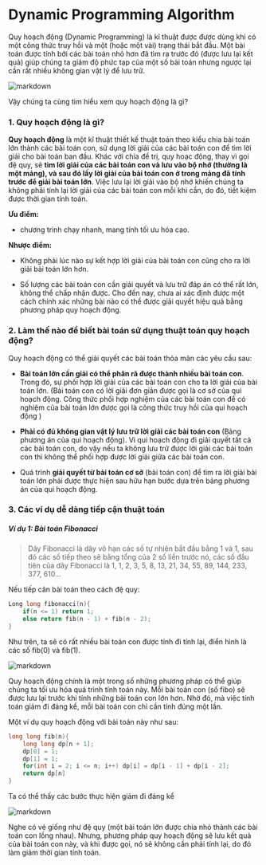 # Dynamic Programming Algorithm
Quy hoạch động (Dynamic Programming) là kĩ thuật được được dùng khi có một công thức truy hồi và một (hoặc một vài) trạng thái bắt đầu. Một bài toán được tính bởi các bài toán nhỏ hơn đã tìm ra trước đó (được lưu lại kết quả) giúp chúng ta giảm độ phức tạp của một số bài toán nhưng ngược lại cần rất nhiều không gian vật lý để lưu trữ.

![markdown](https://s3-ap-southeast-1.amazonaws.com/kipalog.com/jl21im7uz7_1.JPG)

Vậy chúng ta cùng tìm hiểu xem quy hoạch động là gì?

### 1. Quy hoạch động là gì?

**Quy hoạch động** là một kĩ thuật thiết kế thuật toán theo kiểu chia bài toán lớn thành các bài toán con, sử dụng lời giải của các bài toán con để tìm lời giải cho bài toán ban đầu. 
Khác với chia để trị, quy hoạc động, thay vì gọi đệ quy, sẽ **tìm lời giải của các bài toán con và lưu vào bộ nhớ (thường là một mảng), và sau đó lấy lời giải của bài toán con ở trong mảng đã tính trước để giải bài toán lớn**. Việc lưu lại lời giải vào bộ nhớ khiến chúng ta không phải tính lại lời giải của các bài toán con mỗi khi cần, do đó, tiết kiệm được thời gian tính toán.

**Ưu điểm:**

* chương trình chạy nhanh, mang tính tối ưu hóa cao.

**Nhược điểm:**
   
* Không phải lúc nào sự kết hợp lời giải của bài toán con cũng cho ra lời giải bài toán lớn hơn.

* Số lượng các bài toán con cần giải quyết và lưu trữ đáp án có thể rất lớn, không thể chấp nhận được. Cho đến nay, chưa ai xác định được một cách chính xác những bài nào có thể được giải quyết hiệu quả bằng phương pháp quy hoạch động.

### 2. Làm thế nào để biết bài toán sử dụng thuật toán quy hoạch động?

Quy hoạch động có thể giải quyết các bài toán thỏa mãn các yêu cầu sau:

- **Bài toán lớn cần giải có thể phân rã được thành nhiều bài toán con**. Trong đó, sự
phối hợp lời giải của các bài toán con cho ta lời giải của bài toán lớn. (Bài toán con có lời giải đơn giản được gọi là cơ sở của qui hoạch động. Công thức phối hợp nghiệm của các bài toán con để có nghiệm của bài toán lớn được gọi là công thức truy hồi của qui hoạch động )

- **Phải có đủ không gian vật lý lưu trữ lời giải các bài toán con** (Bảng phương án của
qui hoạch động). Vì qui hoạch động đi giải quyết tất cả các bài toán con, do vậy nếu ta không lưu trữ được lời giải các bài toán con thì không thể phối hợp được lời giải giữa các bài toán con.

- Quá trình **giải quyết từ bài toán cơ sở** (bài toán con) để tìm ra lời giải bài toán lớn
phải được thực hiện sau hữu hạn bước dựa trên bảng phương án của qui hoạch
động.

### 3. Các ví dụ dễ dàng tiếp cận thuật toán

##### Ví dụ 1:  Bài toán **Fibonacci**
> Dãy Fibonacci là dãy vô hạn các số tự nhiên bắt đầu bằng 1 và 1, sau đó các số tiếp theo sẽ bằng tổng của 2 số liền trước nó, các số đầu tiên của dãy Fibonacci là 1, 1, 2, 3, 5, 8, 13, 21, 34, 55, 89, 144, 233, 377, 610... 

Nếu tiếp cân bài toán theo cách đệ quy:
```cpp  
Long long fibonacci(n){
    if(n <= 1) return 1;
    else return fib(n - 1) + fib(n - 2);
}
```
Như trên, ta sẽ có rất nhiều bài toán con được tính đi tính lại, điển hình là các số fib(0) và fib(1).

![markdown](https://o2.edu.vn/wp-content/uploads/2021/10/fib-fig.png)

Quy hoạch động chính là một trong số những phương pháp có thể giúp chúng ta tối ưu hóa quá trình tính toán này. Mỗi bài toán con (số fibo) sẽ được lưu lại trước khi tính những bài toán con lớn hơn. Nhờ đó, mà việc tính toán giảm đi đáng kể, mỗi bài toán con chỉ cần tính đúng một lần.

Một ví dụ quy hoạch động với bài toán này như sau:
```cpp
long long fib(n){
    long long dp[n + 1];
    dp[0] = 1;
    dp[1] = 1;
    for(int i = 2; i <= n; i++) dp[i] = dp[i - 1] + dp[i - 2];
    return dp[n]
}
```
Ta có thể thấy các bước thực hiện giảm đi đáng kể

![markdown](https://scontent.fhan2-1.fna.fbcdn.net/v/t39.30808-6/273891675_804511194277010_8630044035101415095_n.jpg?_nc_cat=101&ccb=1-5&_nc_sid=730e14&_nc_ohc=cCzJoLfY29wAX9o74yi&_nc_ht=scontent.fhan2-1.fna&oh=00_AT_MHg6t69UIHYEsPZpJoTlt8nafuFr1kan3771NzabL8Q&oe=620EBBC7)

Nghe có vẻ giống như đệ quy (một bài toán lớn được chia nhỏ thành các bài toán con lồng nhau). Nhưng, phương pháp quy hoạch động sẽ lưu kết quả của bài toán con này, và khi được gọi, nó sẽ không cần phải tính lại, do đó làm giảm thời gian tính toán.


